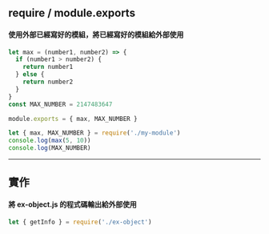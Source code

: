 ## require / module.exports
#### 使用外部已經寫好的模組，將已經寫好的模組給外部使用

```javascript
let max = (number1, number2) => {
  if (number1 > number2) {
    return number1
  } else {
    return number2
  }
}
const MAX_NUMBER = 2147483647

module.exports = { max, MAX_NUMBER }
```

```javascript
let { max, MAX_NUMBER } = require('./my-module')
console.log(max(5, 10))
console.log(MAX_NUMBER)
```

---

## 實作
#### 將 ex-object.js 的程式碼輸出給外部使用

```javascript
let { getInfo } = require('./ex-object')

```